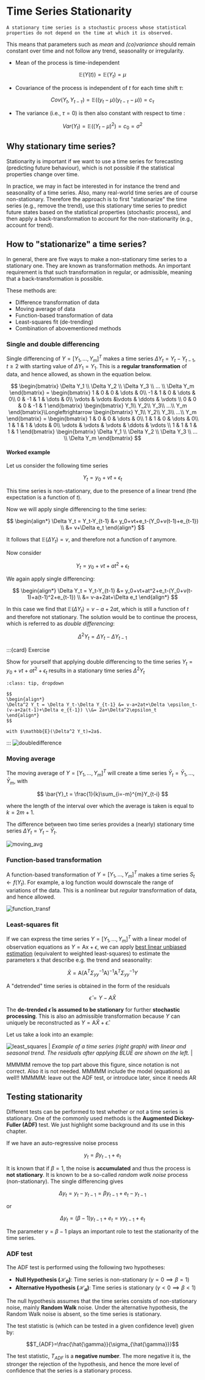 # Time Series Stationarity


```{admonition} Definition
A stationary time series is a stochastic process whose statistical properties do not depend on the time at which it is observed.
```

This means that parameters such as *mean* and *(co)variance* should remain constant over time and not follow any trend, seasonality or irregularity.

* Mean of the process is time-independent

$$\mathbb{E}(Y(t))=\mathbb{E}(Y_t)=\mu$$

* Covariance of the process is independent of $t$ for each time shift $\tau$:

$$
Cov(Y_t,Y_{t-\tau})=\mathbb{E}((y_t-\mu)(y_{t-\tau}-\mu))=c_\tau
$$

* The variance (i.e., $\tau=0$) is then also constant with respect to time :

$$
Var(Y_t)=\mathbb{E}((Y_t-\mu)^2)=c_0=\sigma^2
$$

## Why stationary time series?

Stationarity is important if we want to use a time series for forecasting (predicting future behaviour), which is not possible if the statistical properties change over time.

In practice, we may in fact be interested in for instance the trend and seasonality of a time series. Also, many real-world time series are of course non-stationary. Therefore the approach is to first "stationarize" the time series (e.g., remove the trend), use this stationary time series to predict future states based on the statistical properties (stochastic process), and then apply a back-transformation to account for the non-stationarity (e.g., account for trend).


## How to "stationarize" a time series?

In general, there are five ways to make a non-stationary time series to a stationary one. They are known as transformation methods. An important requirement is that such transformation in regular, or admissible, meaning that a back-transformation is possible. 

These methods are:

* Difference transformation of data
* Moving average of data
* Function-based transformation of data
* Least-squares fit (de-trending)
* Combination of abovementioned methods

### Single and double differencing

Single differencing of $Y=[Y_1,...,Y_m]^T$ makes a time series $\Delta Y_t=Y_t - Y_{t-1},\; t\geq 2$ with starting value of $\Delta Y_1 = Y_1$. This is a **regular transformation** of data, and hence allowed, as shown in the equation below.

$$
\begin{bmatrix}
    \Delta Y_1 \\ \Delta Y_2 \\ \Delta Y_3 \\ ... \\ \Delta Y_m
\end{bmatrix} = 
\begin{bmatrix}
    1 & 0 & 0 & \dots & 0\\
    -1 & 1 & 0 & \dots & 0\\
    0 & -1 & 1 & \dots & 0\\
    \vdots & \vdots &\vdots & \ddots & \vdots \\
    0 & 0 & 0 & -1 & 1
\end{bmatrix}
\begin{bmatrix}
    Y_1\\ Y_2\\ Y_3\\ ...\\ Y_m
\end{bmatrix}\Longleftrightarrow
\begin{bmatrix}
    Y_1\\ Y_2\\ Y_3\\ ...\\ Y_m
\end{bmatrix} = 
\begin{bmatrix}
    1 & 0 & 0 & \dots & 0\\
    1 & 1 & 0 & \dots & 0\\
    1 & 1 & 1 & \dots & 0\\
    \vdots & \vdots & \vdots & \ddots & \vdots \\
    1 & 1 & 1 & 1 & 1
\end{bmatrix}
\begin{bmatrix}
    \Delta Y_1 \\ \Delta Y_2 \\ \Delta Y_3 \\ ... \\ \Delta Y_m
\end{bmatrix}
$$

#### Worked example

Let us consider the following time series

$$
Y_t = y_0+vt+\epsilon_t
$$

This time series is non-stationary, due to the presence of a linear trend (the expectation is a function of $t$).

Now we will apply single differencing to the time series:

$$
\begin{align*}
\Delta Y_t = Y_t-Y_{t-1} &= y_0+vt+e_t-(Y_0+v(t-1)+e_{t-1}) \\
&= v+\Delta e_t
\end{align*}
$$

It follows that $\mathbb{E}(\Delta Y_t)=v$, and therefore not a function of $t$ anymore.

Now consider

$$
Y_t = y_0+vt+at^2+\epsilon_t
$$

We again apply single differencing:

$$
\begin{align*}
\Delta Y_t = Y_t-Y_{t-1} &= y_0+vt+at^2+e_t-(Y_0+v(t-1)+a(t-1)^2+e_{t-1}) \\
&= v-a+2at+\Delta e_t
\end{align*}
$$

In this case we find that $\mathbb{E}(\Delta Y_t)=v-a+2at$, which is still a function of $t$ and therefore not stationary. The solution would be to continue the process, which is referred to as *double differencing*:

$$
\Delta^2 Y_t = \Delta Y_t - \Delta Y_{t-1}
$$

:::{card} Exercise

Show for yourself that applying double differencing to the time series $Y_t = y_0+vt+at^2+\epsilon_t$ results in a stationary time series $\Delta^2 Y_t$

```{admonition} Solution
:class: tip, dropdown

$$
\begin{align*}
\Delta^2 Y_t = \Delta Y_t-\Delta Y_{t-1} &= v-a+2at+\Delta \epsilon_t-(v-a+2a(t-1)+\Delta e_{t-1}) \\&= 2a+\Delta^2\epsilon_t
\end{align*}
$$

with $\mathbb{E}(\Delta^2 Y_t)=2a$.
```
:::
![doubledifference](./figs/doubledifference.png "doubledifference")

### Moving average

The moving average of $Y = [Y_1, ..., Y_m]^T$ will create a time series $\bar{Y}_t = {\bar{Y}_1,...,\bar{Y}_m}$, with 

$$
\bar{Y}_t = \frac{1}{k}\sum_{i=-m}^{m}Y_{t-i}
$$

where the length of the interval over which the average is taken is equal to $k=2m+1$.

The difference between two time series provides a (nearly) stationary time series $\Delta Y_t = Y_t - \bar{Y}_t$.

![moving_avg](./figs/moving_avg.png "moving_avg")

### Function-based transformation

A function-based transformation of $Y=[Y_1,...,Y_m]^T$ makes a time series $S_t \longleftarrow f(Y_t)$. For example, a log function would downscale the range of variations of the data. This is a nonlinear but *regular* transformation of data, and hence allowed.

![function_transf](./figs/function_transf.png "function_transf")

### Least-squares fit

If we can express the time series $Y=[Y_1, ..., Y_m]^T$ with a linear model of observation equations as $Y = \mathrm{Ax} + \epsilon$, we can apply [best linear unbiased estimation](BLUE) (equivalent to weighted least-squares) to estimate the parameters $\mathrm{x}$ that describe e.g. the trend and seasonality:

$$
\hat{X}=\mathrm{A}(\mathrm{A}^T\Sigma_{yy}^{-1}\mathrm{A})^{-1}\mathrm{A}^T\Sigma_{yy}^{-1}Y 
$$

A "detrended" time series is obtained in the form of the residuals 

$$
\hat{\epsilon} = Y - A\hat{X}
$$ 

The **de-trended $\hat{\epsilon}$ is assumed to be stationary** for further **stochastic processing**. This is also an admissible transformation because $Y$ can uniquely be reconstructed as $Y=\mathrm{A}\hat{X}+\hat{\epsilon}$. 

Let us take a look into an example:

![least_squares](./figs/least_squares.png "least_squares")
| *Example of a time series (right graph) with linear and seasonal trend. The residuals after applying BLUE are shown on the left.* |

MMMMM remove the top part above this figure, since notation is not correct. Also it is not needed.
MMMMM include the model (equations) as well!!
MMMMM: leave out the ADF test, or introduce later, since it needs AR
## Testing stationarity

Different tests can be performed to test whether or not a time series is stationary. One of the commonly used methods is the **Augmented Dickey-Fuller (ADF)** test. We just highlight some background and its use in this chapter.

If we have an auto-regressive noise process

$$y_t = \beta y_{t-1}+e_t$$

It is known that if $\beta=1$, the noise is **accumulated** and thus the process is **not stationary**. It is known to be a so-called *random walk noise* process (non-stationary). The single differencing gives

$$\Delta y_t = y_t - y_{t-1} = \beta y_{t-1}+e_t-y_{t-1}$$

or

$$\Delta y_t = (\beta - 1)y_{t-1}+e_t = \gamma y_{t-1} + e_t$$

The parameter $\gamma = \beta-1$ plays an important role to test the stationarity of the time series.

### ADF test

The ADF test is performed using the following two hypotheses:

* **Null Hypothesis ($\mathcal{H}_0$)**: Time series is non-stationary ($\gamma=0\implies\beta=1$)
* **Alternative Hypothesis ($\mathcal{H}_a$)**: Time series is stationary ($\gamma<0\implies\beta<1$)

The null hypothesis assumes that the time series consists of non-stationary noise, mainly **Random Walk** noise. Under the alternative hypothesis, the Random Walk noise is absent, so the time series is stationary.

The test statistic is (which can be tested in a given confidence level) given by:

$$T_{ADF}=\frac{\hat{\gamma}}{\sigma_{\hat{\gamma}}}$$

The test statistic, $T_{ADF}$ is a **negative number**. The more negative it is, the stronger the rejection of the hypothesis, and hence the more level of confidence that the series is a stationary process.

